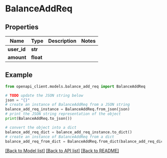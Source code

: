 # BalanceAddReq


## Properties

Name | Type | Description | Notes
------------ | ------------- | ------------- | -------------
**user_id** | **str** |  | 
**amount** | **float** |  | 

## Example

```python
from openapi_client.models.balance_add_req import BalanceAddReq

# TODO update the JSON string below
json = "{}"
# create an instance of BalanceAddReq from a JSON string
balance_add_req_instance = BalanceAddReq.from_json(json)
# print the JSON string representation of the object
print(BalanceAddReq.to_json())

# convert the object into a dict
balance_add_req_dict = balance_add_req_instance.to_dict()
# create an instance of BalanceAddReq from a dict
balance_add_req_from_dict = BalanceAddReq.from_dict(balance_add_req_dict)
```
[[Back to Model list]](../README.md#documentation-for-models) [[Back to API list]](../README.md#documentation-for-api-endpoints) [[Back to README]](../README.md)


